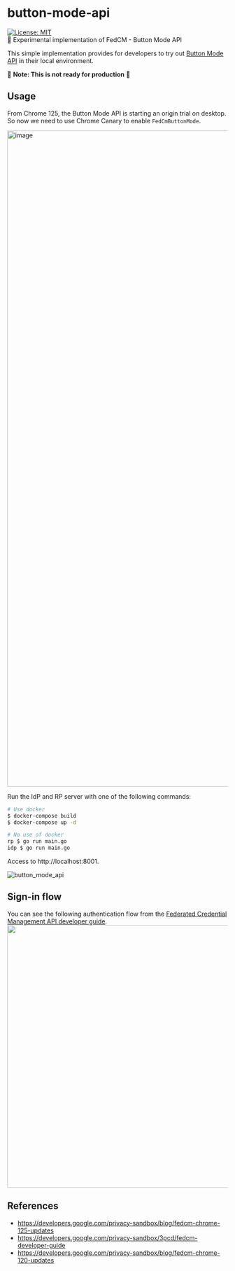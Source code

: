 # button-mode-api
[![License: MIT](https://img.shields.io/badge/License-MIT-blue.svg)](https://opensource.org/licenses/MIT)  
:white_square_button: Experimental implementation of FedCM - Button Mode API  

 This simple implementation provides for developers to try out [Button Mode API](https://developers.google.com/privacy-sandbox/blog/fedcm-chrome-125-updates) in their local environment. 

:construction: **Note: This is not ready for production** :construction:

## Usage

From Chrome 125, the Button Mode API is starting an origin trial on desktop. So now we need to use Chrome Canary to enable ``FedCmButtonMode``.

<img width="1498" alt="image" src="https://github.com/kg0r0/button-mode-api/assets/33596117/ff4419cf-afbc-43d5-98e4-e2afdb8e0431" width=600px>

Run the IdP and RP server with one of the following commands:

```bash
# Use docker 
$ docker-compose build
$ docker-compose up -d

# No use of docker
rp $ go run main.go
idp $ go run main.go
```

Access to http://localhost:8001.

![button_mode_api](https://github.com/kg0r0/button-mode-api/assets/33596117/9f75377a-2ab4-4a3c-9e56-19b02f954e7e)


## Sign-in flow

You can see the following authentication flow from the [Federated Credential Management API developer guide](https://developers.google.com/privacy-sandbox/3pcd/fedcm-developer-guide).
<img src="https://developers.google.com/static/privacy-sandbox/assets/images/idp-endpoints-a67327f46da51.png" width= "600px" >

## References
- https://developers.google.com/privacy-sandbox/blog/fedcm-chrome-125-updates
- https://developers.google.com/privacy-sandbox/3pcd/fedcm-developer-guide
- https://developers.google.com/privacy-sandbox/blog/fedcm-chrome-120-updates

